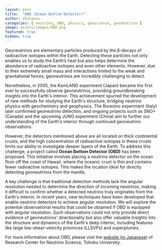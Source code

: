 ```yaml
---
layout: post
title:  "OBD (Ocean Bottom Detector)"
author: zhihaoxu
categories: [ neutrino, OBD, physics, geoscience, geoneutrino ]
image: assets/images/OBD.png
featured: true
hidden: true
---
```


Geoneutrinos are elementary particles produced by the β-decays of radioactive isotopes within the Earth.
Detecting these particles not only enables us to study the Earth’s heat but also helps determine the abundance of radioactive isotopes and even other elements.
However, due to their extremely small mass and interactions limited to the weak and gravitational forces, geoneutrinos are incredibly challenging to detect.

Nonetheless, in 2005, the KamLAND experiment (Japan) became the first ever to successfully observe geoneutrinos, providing groundbreaking insights into the Earth's interior.
This achievement spurred the development of new methods for studying the Earth's structure, bridging neutrino physics with geochemistry and geophysics.
The Borexino experiment (Italy) later confirmed geoneutrino detection, and ongoing projects such as SNO+ (Canada) and the upcoming JUNO experiment (China) aim to further our understanding of the Earth's interior through continued geoneutrino observations.

However, the detectors mentioned above are all located on thick continental crusts, and the high concentration of radioactive isotopes in these crusts limits our ability to investigate deeper layers of the Earth.
To address this challenge, a project called **Ocean Bottom Detector (OBD)** has been proposed. This initiative involves placing a neutrino detector on the ocean floor off the coast of Hawaii, where the oceanic crust is thin and contains fewer radioactive isotopes.
This makes the location ideal for directly detecting geoneutrinos from the mantle.

A key challenge is that traditional detection methods lack the angular resolution needed to determine the direction of incoming neutrinos, making it difficult to confirm whether a detected neutrino truly originates from the Earth's interior.
In recent years, new techniques have been developed that enable neutrino detectors to achieve angular resolution. We will explore the potential observational results that could be obtained if OBD is equipped with angular resolution.
Such observations could not only provide direct evidence of geoneutrinos' directionality but also offer valuable insights into the structure and dynamics of the Earth's deep interior, including features like large low-shear-velocity provinces (LLSVPs) and superplumes.

For more information about OBD, please visit the [website (in Japanese)](https://www.awa.tohoku.ac.jp/rcns/Research_profiles/res_introduction_watanabe.html) of Research Center for Neutrino Science, Tohoku University.
